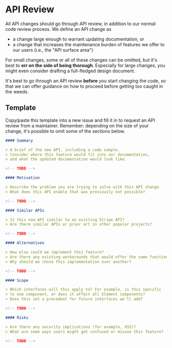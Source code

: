 # API Review

All API changes should go through API review, in addition to our normal code
review process. We define an API change as

- a change large enough to warrant updating documentation, or
- a change that increases the maintenance burden of features we offer to our
  users (i.e., the "API surface area")

For small changes, some or all of these changes can be omitted, but it's best to
**err on the side of being thorough**. Especially for large changes, you might
even consider drafting a full-fledged design document.

It's best to go through an API review **before** you start changing the code, so
that we can offer guidance on how to proceed before getting too caught in the
weeds.

## Template

Copy/paste this template into a new issue and fill it in to request an API
review from a maintainer. Remember: depending on the size of your change, it's
possible to omit some of the sections below.

```md
#### Summary

> A brief of the new API, including a code sample.
> Consider where this feature would fit into our documentation,
> and what the updated documentation would look like.

<!-- TODO -->

#### Motivation

> Describe the problem you are trying to solve with this API change.
> What does this API enable that was previously not possible?

<!-- TODO -->

#### Similar APIs

> Is this new API similar to an existing Stripe API?
> Are there similar APIs or prior art in other popular projects?

<!-- TODO -->

#### Alternatives

> How else could we implement this feature?
> Are there any existing workarounds that would offer the same functionality?
> Why should we chose this implementation over another?

<!-- TODO -->

#### Scope

> Which interfaces will this apply to? For example, is this specific
> to one component, or does it affect all Element components?
> Does this set a precedent for future interfaces we'll add?

<!-- TODO -->

#### Risks

> Are there any security implications (for example, XSS)?
> What are some ways users might get confused or misuse this feature?

<!-- TODO -->
```
